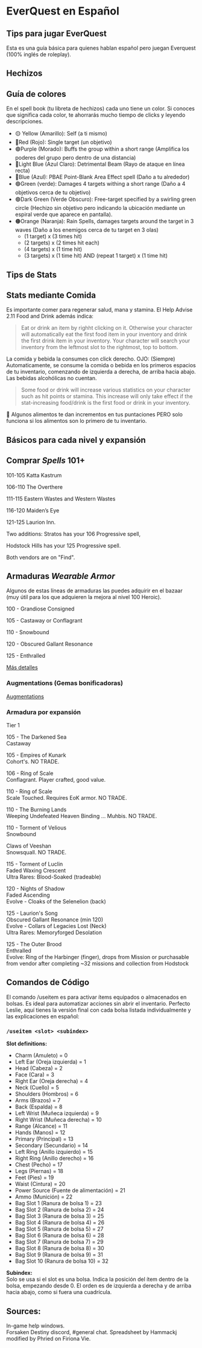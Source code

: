 # EverQuest en Español
## Tips para jugar EverQuest

Esta es una guía básica para quienes hablan español pero juegan Everquest (100% inglés de roleplay).

Hechizos
---
## Guía de colores
En el spell book (tu libreta de hechizos) cada uno tiene un color. Si conoces que significa cada color, te ahorrarás mucho tiempo de clicks y leyendo descripciones.

- 🟡 Yellow (Amarillo): Self (a ti mismo)
- 🔴Red (Rojo): Single target (un objetivo)
- 🟣Purple (Morado): Buffs the group within a short range (Amplifica los poderes del grupo pero dentro de una distancia)
- 🔵Light Blue (Azul Claro): Detrimental Beam (Rayo de ataque en línea recta)
- 🔵Blue (Azul): PBAE Point-Blank Area Effect spell (Daño a tu alrededor)
- 🟢Green (verde): Damages 4 targets withing a short range (Daño a 4 objetivos cerca de tu objetivo)
- 🟢Dark Green (Verde Obscuro): Free-target specified by a swirling green circle (Hechizo sin objetivo pero indicando la ubicación mediante un espiral verde que aparece en pantalla).
- 🟠Orange (Naranja): Rain Spells, damages targets around the target in 3 waves (Daño a los enemigos cerca de tu target en 3 olas)
  - (1 target) x (3 times hit)
  - (2 targets) x (2 times hit each)
  - (4 targets) x (1 time hit)
  - (3 targets) x (1 time hit) AND (repeat 1 target) x (1 time hit)
 
Tips de Stats
---

## Stats mediante Comida
Es importante comer para regenerar salud, mana y stamina. El Help Advise 2.11 Food and Drink además indica:

> Eat or drink an item by righht clicking on it. Otherwise your character will automatically eat the first food item in your inventory and drink the first drink item in your inventory. Your character will search your inventory from the leftmost slot to the rightmost, top to bottom.

La comida y bebida la consumes con click derecho. OJO: (Siempre) Automaticamente, se consume la comida o bebida en los primeros espacios de tu inventario, comenzando de izquierda a derecha, de arriba hacia abajo.
Las bebidas alcohólicas no cuentan.

> Some food or drink will increase various statistics on your character such as hit points or stamina. This increase will only take effect if the stat-increasing food/drink is the first food or drink in your inventory.

🍎 Algunos alimentos te dan incrementos en tus puntaciones PERO solo funciona si los alimentos son lo primero de tu inventario.


Básicos para cada nivel y expansión
---

## Comprar _Spells_ 101+

101-105 Katta Kastrum

106-110 The Overthere

111-115 Eastern Wastes and Western Wastes

116-120 Maiden’s Eye

121-125 Laurion Inn.


Two additions: 
Stratos has your 106 Progressive spell, 

Hodstock Hills has your 125 Progressive spell. 

Both vendors are on "Find".

## Armaduras _Wearable Armor_
Algunos de estas líneas de armaduras las puedes adquirir en el bazaar (muy útil para los que adquieren la mejora al nivel 100 Heroic).

100 - Grandiose Consigned

105 - Castaway or Conflagrant

110 - Snowbound

120 - Obscured Gallant Resonance

125 - Enthralled

[Más detalles](https://docs.google.com/spreadsheets/d/11707kD5rilZu-GRl5oWapIFZcqQwOV06J-rqZhFIPLE/edit?usp=sharing)

### Augmentations (Gemas bonificadoras)
[Augmentations](https://docs.google.com/spreadsheets/u/0/d/1kwLn79RtRPGlUNssOPp8weE5RlQHXizX3c7Y1d9iuBw/htmlview)

### Armadura por expansión
Tier 1

105 - The Darkened Sea  
Castaway

105 - Empires of Kunark  
Cohort's. NO TRADE.

106 - Ring of Scale  
Conflagrant. Player crafted, good value. 

110 - Ring of Scale  
Scale Touched. Requires EoK armor. NO TRADE. 

110 - The Burning Lands  
Weeping Undefeated Heaven Binding ... Muhbis. NO TRADE. 

110 - Torment of Velious  
Snowbound

Claws of Veeshan  
Snowsquall. NO TRADE. 

115 - Torment of Luclin  
Faded Waxing Crescent   
Ultra Rares: Blood-Soaked (tradeable)

120 - Nights of Shadow  
Faded Ascending  
Evolve - Cloaks of the Selenelion (back)

125 - Laurion's Song  
Obscured Gallant Resonance (min 120)  
Evolve - Collars of Legacies Lost (Neck)  
Ultra Rares: Memoryforged Desolation


125 - The Outer Brood  
Enthralled  
Evolve: Ring of the Harbinger (finger), drops from Mission or purchasable from vendor after completing ~32 missions and collection from Hodstock


Comandos de Código
---
El comando /useitem es para activar ítems equipados o almacenados en bolsas. Es ideal para automatizar acciones sin abrir el inventario.
Perfecto Leslie, aquí tienes la versión final con cada bolsa listada individualmente y las explicaciones en español:

### `/useitem <slot> <subindex>`

**Slot definitions:**
- Charm (Amuleto) = 0  
- Left Ear (Oreja izquierda) = 1  
- Head (Cabeza) = 2  
- Face (Cara) = 3  
- Right Ear (Oreja derecha) = 4  
- Neck (Cuello) = 5  
- Shoulders (Hombros) = 6  
- Arms (Brazos) = 7  
- Back (Espalda) = 8  
- Left Wrist (Muñeca izquierda) = 9  
- Right Wrist (Muñeca derecha) = 10  
- Range (Alcance) = 11  
- Hands (Manos) = 12  
- Primary (Principal) = 13  
- Secondary (Secundario) = 14  
- Left Ring (Anillo izquierdo) = 15  
- Right Ring (Anillo derecho) = 16  
- Chest (Pecho) = 17  
- Legs (Piernas) = 18  
- Feet (Pies) = 19  
- Waist (Cintura) = 20  
- Power Source (Fuente de alimentación) = 21  
- Ammo (Munición) = 22  
- Bag Slot 1 (Ranura de bolsa 1) = 23  
- Bag Slot 2 (Ranura de bolsa 2) = 24  
- Bag Slot 3 (Ranura de bolsa 3) = 25  
- Bag Slot 4 (Ranura de bolsa 4) = 26  
- Bag Slot 5 (Ranura de bolsa 5) = 27  
- Bag Slot 6 (Ranura de bolsa 6) = 28  
- Bag Slot 7 (Ranura de bolsa 7) = 29  
- Bag Slot 8 (Ranura de bolsa 8) = 30  
- Bag Slot 9 (Ranura de bolsa 9) = 31  
- Bag Slot 10 (Ranura de bolsa 10) = 32  

**Subindex:**  
Solo se usa si el slot es una bolsa. Indica la posición del ítem dentro de la bolsa, empezando desde 0. El orden es de izquierda a derecha y de arriba hacia abajo, como si fuera una cuadrícula.

Sources:
---
In-game help windows.  
Forsaken Destiny discord, #general chat.
Spreadsheet by Hammackj modified by Phried on Firiona Vie.

